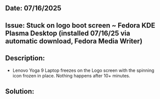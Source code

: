 ## Date: 07/16/2025
## Issue: Stuck on logo boot screen ~ Fedora KDE Plasma Desktop (installed 07/16/25 via automatic download, Fedora Media Writer)
## Description: 
- Lenovo Yoga 9 Laptop freezes on the Logo screen with the spinning icon frozen in place. Nothing happens after 10+ minutes.
## Solution:
